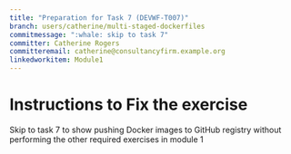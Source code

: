```yaml
---
title: "Preparation for Task 7 (DEVWF-T007)"
branch: users/catherine/multi-staged-dockerfiles
commitmessage: ":whale: skip to task 7"
committer: Catherine Rogers
committeremail: catherine@consultancyfirm.example.org
linkedworkitem: Module1
---
```

# Instructions to Fix the exercise
Skip to task 7 to show pushing Docker images to GitHub registry without performing the other required exercises in module 1
